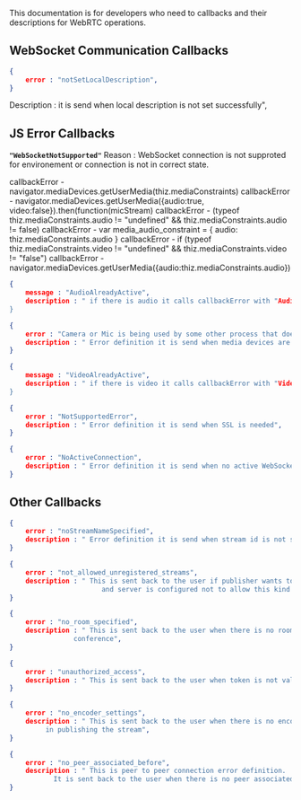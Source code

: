 This documentation is for developers who need to callbacks and their descriptions for WebRTC operations.

## WebSocket Communication Callbacks

```json
{
    error : "notSetLocalDescription",
}
```
Description : it is send when local description is not set successfully",
## JS Error Callbacks 

**`"WebSocketNotSupported"`** Reason : WebSocket connection is not supproted for environement or connection is not in correct state.

callbackError - navigator.mediaDevices.getUserMedia(thiz.mediaConstraints)
callbackError - navigator.mediaDevices.getUserMedia({audio:true, video:false}).then(function(micStream)
callbackError - (typeof thiz.mediaConstraints.audio != "undefined" && thiz.mediaConstraints.audio != false)
callbackError - var media_audio_constraint = { audio: thiz.mediaConstraints.audio }
callbackError - if (typeof thiz.mediaConstraints.video != "undefined" && thiz.mediaConstraints.video != "false")
callbackError - navigator.mediaDevices.getUserMedia({audio:thiz.mediaConstraints.audio})

```json
{
    message : "AudioAlreadyActive",
    description : " if there is audio it calls callbackError with "AudioAlreadyActive" ,
}
```
```json
{
    error : "Camera or Mic is being used by some other process that does not let read the devices",
    description : " Error definition it is send when media devices are used by another applications",
}
```
```json
{
    message : "VideoAlreadyActive",
    description : " if there is video it calls callbackError with "VideoAlreadyActive",
}
```
```json
{
    error : "NotSupportedError",
    description : " Error definition it is send when SSL is needed",
}
```
```json
{
    error : "NoActiveConnection",
    description : " Error definition it is send when no active WebSocket connection",
}
```

## Other Callbacks

```json
{
    error : "noStreamNameSpecified",
    description : " Error definition it is send when stream id is not specified in the message",
}
```
```json
{
    error : "not_allowed_unregistered_streams",
    description : " This is sent back to the user if publisher wants to send a stream with an unregistered id 
                       and server is configured not to allow this kind of streams",
}
```
```json
{
    error : "no_room_specified",
    description : " This is sent back to the user when there is no room specified in  joining the video 
                conference",
}
```
```json
{
    error : "unauthorized_access",
    description : " This is sent back to the user when token is not validated",
}
```
```json
{
    error : "no_encoder_settings",
    description : " This is sent back to the user when there is no encoder settings available
	     in publishing the stream",
}
```
```json
{
    error : "no_peer_associated_before",
    description : " This is peer to peer connection error definition.
	       It is sent back to the user when there is no peer associated with the stream",
}
```





